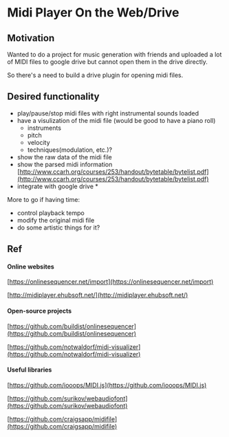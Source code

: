 # Midi Player On the Web/Drive

## Motivation
Wanted to do a project for music generation with friends and uploaded a lot of MIDI files to google drive but cannot open them in the drive directly. 

So there's a need to build a drive plugin for opening midi files.

## Desired functionality

- play/pause/stop midi files with right instrumental sounds loaded
- have a visulization of the midi file (would be good to have a piano roll)
	- instruments
	- pitch
	- velocity
	- techniques(modulation, etc.)?
- show the raw data of the midi file
- show the parsed midi information [http://www.ccarh.org/courses/253/handout/bytetable/bytelist.pdf](http://www.ccarh.org/courses/253/handout/bytetable/bytelist.pdf)
- integrate with google drive * 

More to go if having time:

- control playback tempo
- modify the original midi file
- do some artistic things for it?

## Ref
#### Online websites

[https://onlinesequencer.net/import](https://onlinesequencer.net/import)

[http://midiplayer.ehubsoft.net/](http://midiplayer.ehubsoft.net/)

#### Open-source projects

[https://github.com/buildist/onlinesequencer](https://github.com/buildist/onlinesequencer)

[https://github.com/notwaldorf/midi-visualizer](https://github.com/notwaldorf/midi-visualizer)

#### Useful libraries

[https://github.com/iooops/MIDI.js](https://github.com/iooops/MIDI.js)

[https://github.com/surikov/webaudiofont](https://github.com/surikov/webaudiofont)

[https://github.com/craigsapp/midifile](https://github.com/craigsapp/midifile)


